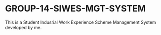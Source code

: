 # GROUP-14-SIWES-MGT-SYSTEM
This is a Student Indusrial Work Experience Scheme Management System developed by me. 
